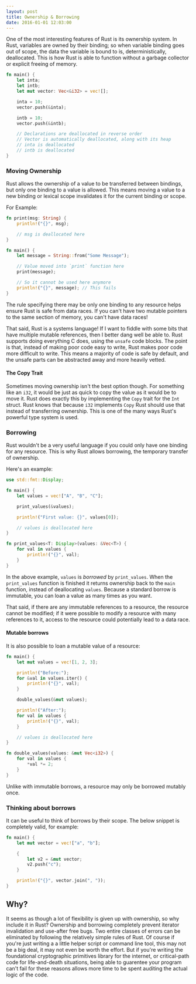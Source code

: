 ```yaml
---
layout: post
title: Ownership & Borrowing
date: 2016-01-01 12:03:00
---
```


One of the most interesting features of Rust is its ownership system.  In Rust, variables are owned by their binding; so when variable binding goes out of scope, the data the variable is bound to is, deterministically, deallocated.  This is how Rust is able to function without a garbage collector or explicit freeing of memory.

<!--more-->

```rust
fn main() {
    let inta;
    let intb;
    let mut vector: Vec<&i32> = vec![];

    inta = 10;
    vector.push(&inta);

    intb = 10;
    vector.push(&intb);

    // Declarations are deallocated in reverse order
    // Vector is automatically deallocated, along with its heap
    // inta is deallocated
    // intb is deallocated
}
```

### Moving Ownership

Rust allows the ownership of a value to be transferred between bindings, but only one binding to a value is allowed.  This means moving a value to a new binding or lexical scope invalidates it for the current binding or scope.

For Example:
```rust
fn print(msg: String) {
    println!("{}", msg);

    // msg is deallocated here
}

fn main() {
    let message = String::from("Some Message");

    // Value moved into `print` function here
    print(message);

    // So it cannot be used here anymore
    println!("{}", message); // This fails
}
```

The rule specifying there may be only one binding to any resource helps ensure Rust is safe from data races.  If you can't have two mutable pointers to the same section of memory, you can't have data races!

That said, Rust is a systems language!  If I want to fiddle with some bits that have multiple mutable references, then I better dang well be able to.  Rust supports doing everything C does, using the `unsafe` code blocks.  The point is that, instead of making poor code easy to write, Rust makes poor code more difficult to write.  This means a majority of code is safe by default, and the unsafe parts can be abstracted away and more heavily vetted.

#### The Copy Trait

Sometimes moving ownership isn't the best option though.  For something like an `i32`, it would be just as quick to copy the value as it would be to move it.  Rust does exactly this by implementing the `Copy` trait for the `Int` struct.  Rust knows that because `i32` implements `Copy` Rust should use that instead of transferring ownership.  This is one of the many ways Rust's powerful type system is used.

### Borrowing

Rust wouldn't be a very useful language if you could only have one binding for any resource.  This is why Rust allows borrowing, the temporary transfer of ownership.

Here's an example:

```rust
use std::fmt::Display;

fn main() {
    let values = vec!["A", "B", "C"];

    print_values(&values);

    println!("First value: {}", values[0]);

    // values is deallocated here
}

fn print_values<T: Display>(values: &Vec<T>) {
    for val in values {
        println!("{}", val);
    }
}
```

In the above example, `values` is *borrowed* by `print_values`.  When the `print_values` function is finished it returns ownership back to the `main` function, instead of deallocating `values`.  Because a standard borrow is immutable, you can loan a value as many times as you want.

That said, if there are any immutable references to a resource, the resource cannot be modified; if it were possible to modify a resource with many references to it, access to the resource could potentially lead to a data race.

#### Mutable borrows

It is also possible to loan a mutable value of a resource:

```rust
fn main() {
    let mut values = vec![1, 2, 3];

    println!("Before:");
    for &val in values.iter() {
        println!("{}", val);
    }

    double_values(&mut values);

    println!("After:");
    for val in values {
        println!("{}", val);
    }

    // values is deallocated here
}

fn double_values(values: &mut Vec<i32>) {
    for val in values {
        *val *= 2;
    }
}
```

Unlike with immutable borrows, a resource may only be borrowed mutably once.

### Thinking about borrows

It can be useful to think of borrows by their scope.  The below snippet is completely valid, for example:

```rust
fn main() {
    let mut vector = vec!["a", "b"];

    {
        let v2 = &mut vector;
        v2.push("c");
    }

    println!("{}", vector.join(", "));
}
```

## Why?

It seems as though a lot of flexibility is given up with ownership, so why include it in Rust?  Ownership and borrowing completely prevent iterator invalidation and use-after free bugs.  Two entire classes of errors can be eliminated by following the relatively simple rules of Rust.  Of course if you're just writing a a little helper script or command line tool, this may not be a big deal, it may not even be worth the effort.  But if you're writing the foundational cryptographic primitives library for the internet, or critical-path code for life-and-death situations, being able to guarentee your program can't fail for these reasons allows more time to be spent auditing the actual logic of the code.
